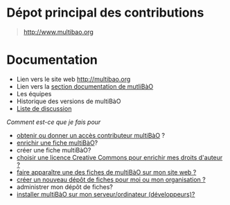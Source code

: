 # Dépot principal des contributions

> http://www.multibao.org

# Documentation

* Lien vers le site web http://multibao.org
* Lien vers la [section documentation de mutliBàO](https://github.com/multibao/documentation)
* Les équipes
* Historique des versions de multiBàO
* [Liste de discussion](http://lists.imaginationforpeople.org/cgi-bin/mailman/listinfo/multibao)

*Comment est-ce que je fais pour*

* [obtenir ou donner un accès contributeur multiBàO](https://github.com/multibao/contributions/blob/master/pages/documentation/obtenir_donner_acces_contributeur.md)
?
* [enrichir une fiche multiBàO](https://github.com/multibao/documentation/blob/master/fiches/enrichir_une_fiche.md)?
* créer une fiche multiBàO?
* [choisir une licence Creative Commons pour enrichir mes droits d'auteur ?](http://creativecommons.fr/licences/les-6-licences/)
* [faire apparaître une des fiches de multiBàO sur mon site web ?](https://github.com/multibao/documentation/blob/master/fiches/faire_apparaitre_fiche_sur_mon_site.md)
* [créer un nouveau dépôt de fiches pour moi ou mon organisation ?](https://github.com/multibao/documentation/blob/master/fiches/creer_un_depot.md)
* administrer mon dépôt de fiches?
* [installer multiBàO sur mon serveur/ordinateur (développeurs)?](https://github.com/multibao/site/blob/master/README.md)
